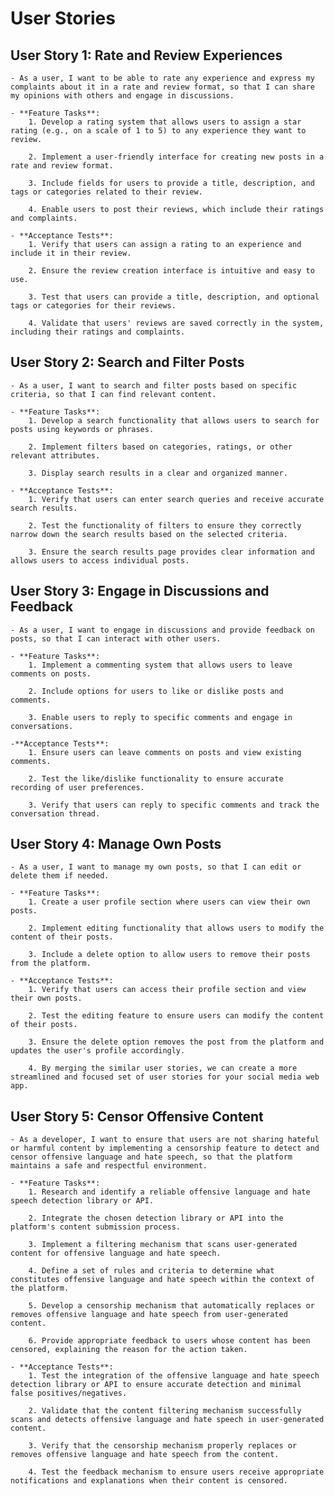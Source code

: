 # User Stories

## User Story 1: Rate and Review Experiences

    - As a user, I want to be able to rate any experience and express my complaints about it in a rate and review format, so that I can share my opinions with others and engage in discussions.

    - **Feature Tasks**:
        1. Develop a rating system that allows users to assign a star rating (e.g., on a scale of 1 to 5) to any experience they want to review.
        
        2. Implement a user-friendly interface for creating new posts in a rate and review format.
        
        3. Include fields for users to provide a title, description, and tags or categories related to their review.
        
        4. Enable users to post their reviews, which include their ratings and complaints.
    
    - **Acceptance Tests**:
        1. Verify that users can assign a rating to an experience and include it in their review.
        
        2. Ensure the review creation interface is intuitive and easy to use.
        
        3. Test that users can provide a title, description, and optional tags or categories for their reviews.
        
        4. Validate that users' reviews are saved correctly in the system, including their ratings and complaints.

## User Story 2: Search and Filter Posts

    - As a user, I want to search and filter posts based on specific criteria, so that I can find relevant content.
    
    - **Feature Tasks**:
        1. Develop a search functionality that allows users to search for posts using keywords or phrases.
        
        2. Implement filters based on categories, ratings, or other relevant attributes.
        
        3. Display search results in a clear and organized manner.

    - **Acceptance Tests**:
        1. Verify that users can enter search queries and receive accurate search results.
        
        2. Test the functionality of filters to ensure they correctly narrow down the search results based on the selected criteria.
        
        3. Ensure the search results page provides clear information and allows users to access individual posts.

## User Story 3: Engage in Discussions and Feedback
    
    - As a user, I want to engage in discussions and provide feedback on posts, so that I can interact with other users.

    - **Feature Tasks**:
        1. Implement a commenting system that allows users to leave comments on posts.

        2. Include options for users to like or dislike posts and comments.
        
        3. Enable users to reply to specific comments and engage in conversations.

    -**Acceptance Tests**:
        1. Ensure users can leave comments on posts and view existing comments.
        
        2. Test the like/dislike functionality to ensure accurate recording of user preferences.
        
        3. Verify that users can reply to specific comments and track the conversation thread.


## User Story 4: Manage Own Posts

    - As a user, I want to manage my own posts, so that I can edit or delete them if needed.
    
    - **Feature Tasks**:
        1. Create a user profile section where users can view their own posts.

        2. Implement editing functionality that allows users to modify the content of their posts.
        
        3. Include a delete option to allow users to remove their posts from the platform.

    - **Acceptance Tests**:
        1. Verify that users can access their profile section and view their own posts.
        
        2. Test the editing feature to ensure users can modify the content of their posts.
        
        3. Ensure the delete option removes the post from the platform and updates the user's profile accordingly.
        
        4. By merging the similar user stories, we can create a more streamlined and focused set of user stories for your social media web app.

## User Story 5: Censor Offensive Content

    - As a developer, I want to ensure that users are not sharing hateful or harmful content by implementing a censorship feature to detect and censor offensive language and hate speech, so that the platform maintains a safe and respectful environment.
    
    - **Feature Tasks**:
        1. Research and identify a reliable offensive language and hate speech detection library or API.
        
        2. Integrate the chosen detection library or API into the platform's content submission process.
        
        3. Implement a filtering mechanism that scans user-generated content for offensive language and hate speech.
        
        4. Define a set of rules and criteria to determine what constitutes offensive language and hate speech within the context of the platform.
        
        5. Develop a censorship mechanism that automatically replaces or removes offensive language and hate speech from user-generated content.
        
        6. Provide appropriate feedback to users whose content has been censored, explaining the reason for the action taken.

    - **Acceptance Tests**:
        1. Test the integration of the offensive language and hate speech detection library or API to ensure accurate detection and minimal false positives/negatives.
        
        2. Validate that the content filtering mechanism successfully scans and detects offensive language and hate speech in user-generated content.
        
        3. Verify that the censorship mechanism properly replaces or removes offensive language and hate speech from the content.
        
        4. Test the feedback mechanism to ensure users receive appropriate notifications and explanations when their content is censored.